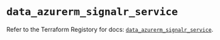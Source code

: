 # `data_azurerm_signalr_service`

Refer to the Terraform Registory for docs: [`data_azurerm_signalr_service`](https://registry.terraform.io/providers/hashicorp/azurerm/3.52.0/docs/data-sources/signalr_service).
